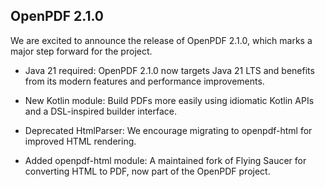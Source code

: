 ## OpenPDF 2.1.0

We are excited to announce the release of OpenPDF 2.1.0, which marks a major step forward for the project.

* Java 21 required: OpenPDF 2.1.0 now targets Java 21 LTS and benefits from its modern features and performance improvements.

* New Kotlin module: Build PDFs more easily using idiomatic Kotlin APIs and a DSL-inspired builder interface.

* Deprecated HtmlParser: We encourage migrating to openpdf-html for improved HTML rendering.

* Added openpdf-html module: A maintained fork of Flying Saucer for converting HTML to PDF, now part of the OpenPDF project.
